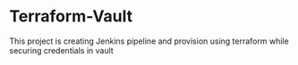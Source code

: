 # Terraform-Vault
This project is creating Jenkins pipeline and provision using terraform while securing credentials in vault
